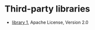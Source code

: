 Third-party libraries
======

* [library 1](https://roslyn.codeplex.com/), Apache License, Version 2.0

